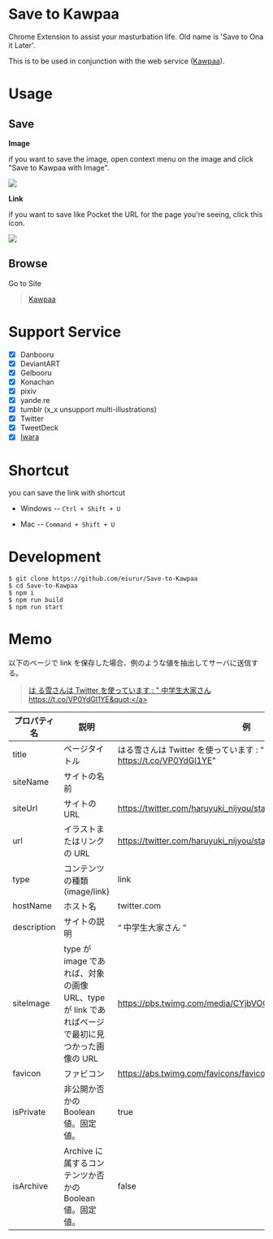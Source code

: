 # Save to Kawpaa

Chrome Extension to assist your masturbation life. Old name is 'Save to Ona it
Later'.

This is to be used in conjunction with the web service
(<a href="https://kawpaa.eiurur.xyz/" target="_blank">Kawpaa</a>).

# Usage

## Save

**Image**

if you want to save the image, open context menu on the image and click "Save to
Kawpaa with Image".

![](https://github.com/eiurur/Save-to-Kawpaa/raw/master/images/image.png)

**Link**

if you want to save like Pocket the URL for the page you're seeing, click this
icon.

![](https://github.com/eiurur/Save-to-Kawpaa/raw/master/images/link.png)

## Browse

Go to Site

> <a href="https://kawpaa.eiurur.xyz/" target="_blank">Kawpaa</a>

# Support Service

* [x] Danbooru
* [x] DeviantART
* [x] Gelbooru
* [x] Konachan
* [x] pixiv
* [x] yande.re
* [x] tumblr (x_x unsupport multi-illustrations)
* [x] Twitter
* [x] TweetDeck
* [x] <a href="http://ecchi.iwara.tv" target="_blank">Iwara</a>

# Shortcut

you can save the link with shortcut

* Windows -- `Ctrl + Shift + U`

* Mac -- `Command + Shift + U`

# Development

    $ git clone https://github.com/eiurur/Save-to-Kawpaa
    $ cd Save-to-Kawpaa
    $ npm i
    $ npm run build
    $ npm run start

# Memo

以下のページで link を保存した場合、例のような値を抽出してサーバに送信する。

> <a href="https://twitter.com/haruyuki_nijyou/status/687040101721874432" target="_blank">は
> る雪さんは Twitter を使っています : &quot; 中学生大家さん
> https://t.co/VP0YdGl1YE&quot;</a>

| プロパティ名 | 説明                                                                                            | 例                                                                              | デフォルトのクエリ                             |
| ------------ | ----------------------------------------------------------------------------------------------- | ------------------------------------------------------------------------------- | ---------------------------------------------- |
| title        | ページタイトル                                                                                  | はる雪さんは Twitter を使っています : " 中学生大家さん https://t.co/VP0YdGl1YE" | $('head title').text()                         |
| siteName     | サイトの名前                                                                                    |                                                                                 | $('meta[property="og:site_name"]').text()      |
| siteUrl      | サイトの URL                                                                                    | https://twitter.com/haruyuki_nijyou/status/687040101721874432                   | $(location).attr('href')                       |
| url          | イラストまたはリンクの URL                                                                      | https://twitter.com/haruyuki_nijyou/status/687040101721874432                   |                                                |
| type         | コンテンツの種類 (image/link)                                                                   | link                                                                            |                                                |
| hostName     | ホスト名                                                                                        | twitter.com                                                                     | location.host                                  |
| description  | サイトの説明                                                                                    | “ 中学生大家さん ”                                                              | $('meta[name="description"]').attr('content')  |
| siteImage    | type が image であれば、対象の画像 URL、type が link であればページで最初に見つかった画像の URL | https://pbs.twimg.com/media/CYjbVOCVAAAEegD.png:large                           | $('meta[property="og:image"]').attr('content') |
| favicon      | ファビコン                                                                                      | https://abs.twimg.com/favicons/favicon.ico                                      | $('link[rel="shortcut icon"]').prop('href')    |
| isPrivate    | 非公開か否かの Boolean 値。固定値。                                                             | true                                                                            |                                                |
| isArchive    | Archive に属するコンテンツか否かの Boolean 値。固定値。                                         | false                                                                           |                                                |
